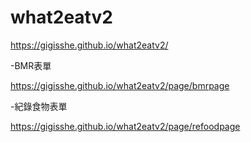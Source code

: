 # what2eatv2
https://gigisshe.github.io/what2eatv2/

-BMR表單

https://gigisshe.github.io/what2eatv2/page/bmrpage

-紀錄食物表單

https://gigisshe.github.io/what2eatv2/page/refoodpage

